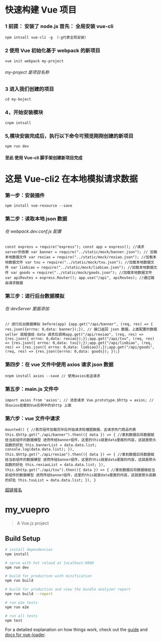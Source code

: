 # 快速构建 Vue 项目

### 1 前提： 安装了 node.js 首先： 全局安装 vue-cli

`npm intsall vue-cli -g （-g代表全局安装）`

### 2 使用 Vue 初始化基于 webpack 的新项目

`vue init webpack my-project`

###### my-project 是项目名称

### 3 进入我们创建的项目

`cd my-boject`

### 4，开始安装模块

`cnpm intsall`

### 5,模块安装完成后，执行以下命令可预览刚刚创建的新项目

`npm run dev`

#### 至此 使用 Vue-cli 脚手架创建新项目完成

# 这是 Vue-cli2 在本地模拟请求数据

### 第一步：安装插件

`npm install vue-resource --save`

### 第二步：读取本地 json 数据

###### 在 webpack.dev.conf.js 配置

`const express = require("express"); const app = express(); //请求 server的依赖 var banner = require("../static/mock/banner.json"); // 加载本地数据文件 var rexiao = require("../static/mock/rexiao.json"); //加载本地数据文件 var txu = require("../static/mock/txu.json"); //加载本地数据文件 var liebiao = require("../static/mock/liebiao.json"); //加载本地数据文件 var goods = require("../static/mock/goods.json"); //加载本地数据文件var apiRoutes = express.Router(); app.use("/api", apiRoutes); //通过路由请求数据`

### 第三步：进行后台数据模拟

###### 在 devServer 里面添加

`// 进行后台数据模拟 before(app) {app.get("/api/banner", (req, res) => { res.json({errno: 0,data: banner});}), // 接口返回 json 数据，上面配置的数据 seller 就赋值给 data 请求后调用app.get("/api/rexiao", (req, res) => {res.json({ errno: 0,data: rexiao});});app.get("/api/txu", (req, res) => {res.json({ errno: 0,data: txu});});app.get("/api/liebiao", (req, res) => {res.json({ errno: 0,data: liebiao});});app.get("/api/goods", (req, res) => {res.json({errno: 0,data: goods}); });}`

### 第四步：在 vue 文件中使用 axios 请求 json 数据

`nnpm install axios --save // 使用axios发送请求`

### 第五步：main.js 文件中

`import axios from 'axios'; // 消息请求 Vue.prototype.$http = axios; // 将axios挂载到Vue实例中的$http 上面`

### 第六步：vue 文件中请求

`mounted() { //首页组件加载完毕后开始请求轮播图数据，去请求热门商品列表 this.$http.get("./api/banner").then(({ data }) => { //拿到数据后将数据赋给当前组件的数据模型 进而传给banner组件，这里的this就是data里面的内容，这就是箭头函数的好处 this.bannerList = data.data.list; console.log(data.data.list); }), this.$http.get("./api/rexiao").then(({ data }) => { //拿到数据后将数据赋给当前组件的数据模型 进而传给banner组件，这里的this就是data里面的内容，这就是箭头函数的好处 this.rexiaoList = data.data.list; }), this.$http.get("./api/txu").then(({ data }) => { //拿到数据后将数据赋给当前组件的数据模型 进而传给banner组件，这里的this就是data里面的内容，这就是箭头函数的好处 this.txuList = data.data.list; }), }`

[超链接名](https://www.jianshu.com/p/2cce20ba11c8)

# my_vuepro

> A Vue.js project

## Build Setup

```bash
# install dependencies
npm install

# serve with hot reload at localhost:8080
npm run dev

# build for production with minification
npm run build

# build for production and view the bundle analyzer report
npm run build --report

# run e2e tests
npm run e2e

# run all tests
npm test
```

For a detailed explanation on how things work, check out the [guide](http://vuejs-templates.github.io/webpack/) and [docs for vue-loader](http://vuejs.github.io/vue-loader).
